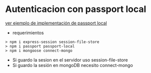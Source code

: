 # Autenticacion con passport local

[ver ejemplo de implementación de passport local](https://github.com/jaredhanson/passport-local)

- requerimientos

```
> npm i express-session session-file-store
> npm i passport passport-local
> npm i mongoose connect-mongo
```

- Si guardo la sesion en el servidor uso session-file-store
- Si guardo la sesión en mongoDB necesito connect-mongo
